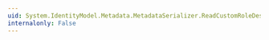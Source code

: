 ```yaml
---
uid: System.IdentityModel.Metadata.MetadataSerializer.ReadCustomRoleDescriptor(System.String,System.Xml.XmlReader,System.IdentityModel.Metadata.EntityDescriptor)
internalonly: False
---
```

